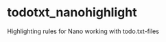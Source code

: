 todotxt_nanohighlight
=====================

Highlighting rules for Nano working with todo.txt-files
